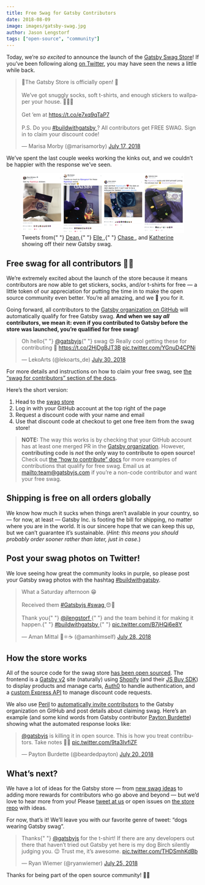 ```yaml
---
title: Free Swag for Gatsby Contributors
date: 2018-08-09
image: images/gatsby-swag.jpg
author: Jason Lengstorf
tags: ["open-source", "community"]
---
```


Today, we’re _so excited_ to announce the launch of the [Gatsby Swag Store][store]! If you’ve been following along [on Twitter][twitter], you may have seen the news a little while back.

<blockquote class="twitter-tweet" data-lang="en">
  <p lang="en" dir="ltr">
    🎉The Gatsby Store is officially open! 🎉
    <br />
    <br />
    We’ve got snuggly socks, soft t-shirts, and enough stickers to wallpaper your
    house. 🧦👕🏡
    <br />
    <br />
    Get ’em at <a href="https://t.co/e7xq9qTaP7">https://t.co/e7xq9qTaP7</a>
    <br />
    <br />
    P.S. Do you <a href="https://twitter.com/hashtag/buildwithgatsby?src=hash&amp;ref_src=twsrc%5Etfw">
      #buildwithgatsby
    </a>? All contributors get FREE SWAG. Sign in to claim your discount code!
  </p>
  &mdash; Marisa Morby (@marisamorby) <a href="https://twitter.com/marisamorby/status/1019256499799912449?ref_src=twsrc%5Etfw">July 17, 2018</a>
</blockquote>

We’ve spent the last couple weeks working the kinks out, and we couldn’t be happier with the response we’ve seen.

<figure>
  <img
    alt="Gatsby swag posts on Twitter."
    src="./images/gatsby-swag-twitter.jpg"
  />
  <figcaption>
    Tweets from{" "}
    <a href="https://twitter.com/DeaNHtiD99/status/1023204484183416832">Dean</a>,{" "}
    <a href="https://twitter.com/ARebelBelle/status/1020044426712735744">
      Elle
    </a>,{" "}
    <a href="https://twitter.com/chaseadamsio/status/1021896138503245824">
      Chase
    </a>
    , and <a href="https://twitter.com/kato_katherine/status/1021967765400211456">
      Katherine
    </a> showing off their new Gatsby swag.
  </figcaption>
</figure>

## Free swag for all contributors 💪💜

We’re extremely excited about the launch of the store because it means contributors are now able to get stickers, socks, and/or t-shirts for free — a little token of our appreciation for putting the time in to make the open source community even better. You’re all amazing, and we 💜 you for it.

Going forward, all contributors to the [Gatsby organization on GitHub][org] will automatically qualify for free Gatsby swag. **And when we say _all_ contributors, we mean it: even if you contributed to Gatsby before the store was launched, you’re qualified for free swag!**

<blockquote class="twitter-tweet" data-lang="en">
  <p lang="en" dir="ltr">
    Oh hello{" "}
    <a href="https://twitter.com/gatsbyjs?ref_src=twsrc%5Etfw">@gatsbyjs</a>{" "}
    swag 😍 Really cool getting these for contributing 🎉
    <a href="https://t.co/2HjDgBJT3B">https://t.co/2HjDgBJT3B</a> <a href="https://t.co/YGnuD4CPNi">pic.twitter.com/YGnuD4CPNi</a>
  </p>
  &mdash; LekoArts (@lekoarts_de) <a href="https://twitter.com/lekoarts_de/status/1023823370620727296?ref_src=twsrc%5Etfw">July 30, 2018</a>
</blockquote>

For more details and instructions on how to claim your free swag, see [the “swag for contributors” section of the docs][swag].

Here’s the short version:

1.  Head to the [swag store][store]
2.  Log in with your GitHub account at the top right of the page
3.  Request a discount code with your name and email
4.  Use that discount code at checkout to get one free item from the swag store!

> **NOTE:** The way this works is by checking that your GitHub account has at least one merged PR in the [Gatsby organization][org]. However, **contributing code is _not_ the only way to contribute to open source!** Check out [the “how to contribute” docs][contribute] for more examples of contributions that qualify for free swag. Email us at <mailto:team@gatsbyjs.com> if you’re a non-code contributor and want your free swag.

## Shipping is free on all orders globally

We know how much it sucks when things aren’t available in your country, so — for now, at least — Gatsby Inc. is footing the bill for shipping, no matter where you are in the world. It is our sincere hope that we can keep this up, but we can’t guarantee it’s sustainable. (_Hint: this means you should probably order sooner rather than later, just in case._)

## Post your swag photos on Twitter!

We love seeing how great the community looks in purple, so please post your Gatsby swag photos with the hashtag [#buildwithgatsby](https://twitter.com/search?q=%23buildwithgatsby).

<blockquote class="twitter-tweet" data-lang="en">
  <p lang="en" dir="ltr">
    What a Saturday afternoon 😁
    <br />
    <br />
    Received them <a href="https://twitter.com/hashtag/Gatsbyjs?src=hash&amp;ref_src=twsrc%5Etfw">
      #Gatsbyjs
    </a> <a href="https://twitter.com/hashtag/swag?src=hash&amp;ref_src=twsrc%5Etfw">
      #swag
    </a>😍🤩
    <br />
    <br />
    Thank you{" "}
    <a href="https://twitter.com/jlengstorf?ref_src=twsrc%5Etfw">
      @jlengstorf
    </a>{" "}
    and the team behind it for making it happen.{" "}
    <a href="https://twitter.com/hashtag/buildwithgatsby?src=hash&amp;ref_src=twsrc%5Etfw">
      #buildwithgatsby
    </a>{" "}
    <a href="https://t.co/B7jHQi6e8Y">pic.twitter.com/B7jHQi6e8Y</a>
  </p>
  &mdash; Aman Mittal 🖖⚛️☕ (@amanhimself) <a href="https://twitter.com/amanhimself/status/1023124667446509570?ref_src=twsrc%5Etfw">July 28, 2018</a>
</blockquote>

## How the store works

All of the source code for the swag store [has been open sourced][swag-source]. The frontend is a [Gatsby v2][v2] site (naturally) using [Shopify][shopify] (and their [JS Buy SDK][js-buy-sdk]) to display products and manage carts, [Auth0][auth0] to handle authentication, and a [custom Express API][swag-api] to manage discount code requests.

We also use [Peril][peril] to [automatically invite contributors][invite] to the Gatsby organization on GitHub and post details about claiming swag. Here’s an example (and some kind words from Gatsby contributor [Payton Burdette](https://twitter.com/beardedpayton)) showing what the automated response looks like:

<blockquote class="twitter-tweet" data-lang="en">
  <p lang="en" dir="ltr">
    <a href="https://twitter.com/gatsbyjs?ref_src=twsrc%5Etfw">@gatsbyjs</a> is
    killing it in open source. This is how you treat contributors. Take notes
    📝😊 <a href="https://t.co/9ta3IvfiZF">pic.twitter.com/9ta3IvfiZF</a>
  </p>
  &mdash; Payton Burdette (@beardedpayton) <a href="https://twitter.com/beardedpayton/status/1020339698332512256?ref_src=twsrc%5Etfw">July 20, 2018</a>
</blockquote>

## What’s next?

We have a lot of ideas for the Gatsby store — from [new swag ideas](https://github.com/gatsbyjs/store.gatsbyjs.org/issues?q=is%3Aissue+is%3Aopen+label%3A%22Swag+Ideas%22+sort%3Aupdated-desc) to adding more rewards for contributors who go above and beyond — but we’d love to hear more from you! Please [tweet at us][twitter] or open issues on [the store repo][swag-source] with ideas.

For now, that’s it! We’ll leave you with our favorite genre of tweet: “dogs wearing Gatsby swag”.

<blockquote class="twitter-tweet" data-lang="en">
  <p lang="en" dir="ltr">
    Thanks{" "}
    <a href="https://twitter.com/gatsbyjs?ref_src=twsrc%5Etfw">@gatsbyjs</a> for
    the t-shirt! If there are any developers out there that haven’t tried out
    Gatsby yet here is my dog Birch silently judging you. 😉 Trust me, it’s
    awesome. <a href="https://t.co/THDSmhKdBb">pic.twitter.com/THDSmhKdBb</a>
  </p>
  &mdash; Ryan Wiemer (@ryanwiemer) <a href="https://twitter.com/ryanwiemer/status/1022267081998266368?ref_src=twsrc%5Etfw">July 25, 2018</a>
</blockquote>

Thanks for being part of the open source community! 💪💜

[twitter]: https://twitter.com/gatsbyjs
[org]: https://github.com/gatsbyjs
[store]: https://store.gatsbyjs.org/
[swag]: /contributing/contributor-swag/
[swag-source]: https://github.com/gatsbyjs/store.gatsbyjs.org
[swag-api]: https://github.com/gatsbyjs/api.gatsbyjs.org
[v2]: /blog/2018-06-16-announcing-gatsby-v2-beta-launch/
[shopify]: https://www.shopify.com/
[js-buy-sdk]: https://shopify.github.io/js-buy-sdk/
[auth0]: https://auth0.com/
[invite]: https://github.com/gatsbyjs/peril-gatsbyjs/blob/master/rules/invite-collaborator.ts
[peril]: https://github.com/danger/peril
[contribute]: /contributing/how-to-contribute/
